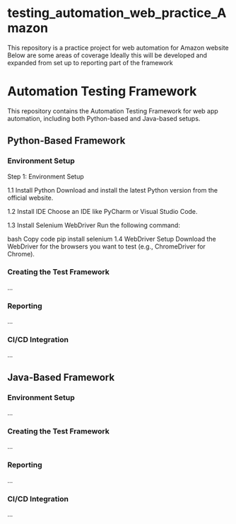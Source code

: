 # testing_automation_web_practice_Amazon
This repository is a practice project for web automation for Amazon website
Below are some areas of coverage
Ideally this will be developed and expanded from set up to reporting part of the framework

# Automation Testing Framework
This repository contains the Automation Testing Framework for web app automation, including both Python-based and Java-based setups.

## Python-Based Framework

### Environment Setup

Step 1: Environment Setup

1.1 Install Python
Download and install the latest Python version from the official website.

1.2 Install IDE
Choose an IDE like PyCharm or Visual Studio Code.

1.3 Install Selenium WebDriver
Run the following command:

bash
Copy code
pip install selenium
1.4 WebDriver Setup
Download the WebDriver for the browsers you want to test (e.g., ChromeDriver for Chrome).

### Creating the Test Framework
...

### Reporting
...

### CI/CD Integration
...

## Java-Based Framework

### Environment Setup
...

### Creating the Test Framework
...

### Reporting
...

### CI/CD Integration
...
